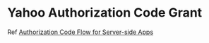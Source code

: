 # Yahoo Authorization Code Grant

Ref [Authorization Code Flow for Server-side Apps](https://developer.yahoo.com/oauth2/guide/flows_authcode/)
